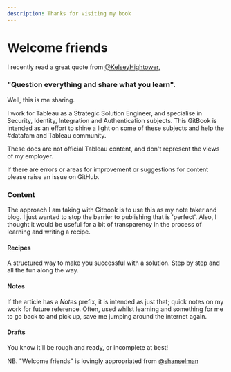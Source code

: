 ```yaml
---
description: Thanks for visiting my book
---
```


# Welcome friends

I recently read a great quote from [@KelseyHightower](https://twitter.com/kelseyhightower/status/1343116529664069634),

### "Question everything and share what you learn".

Well, this is me sharing.

I work for Tableau as a Strategic Solution Engineer, and specialise in Security, Identity, Integration and Authentication subjects. This GitBook is intended as an effort to shine a light on some of these subjects and help the \#datafam and Tableau community.

These docs are not official Tableau content, and don't represent the views of my employer. 

If there are errors or areas for improvement or suggestions for content please raise an issue on GitHub.

### Content

The approach I am taking with Gitbook is to use this as my note taker and blog. I just wanted to stop the barrier to publishing that is 'perfect'. Also, I thought it would be useful for a bit of transparency in the process of learning and writing a recipe.

#### Recipes

A structured way to make you successful with a solution. Step by step and all the fun along the way.

#### Notes 

If the article has a _Notes_ prefix, it is intended as just that; quick notes on my work for future reference. Often, used whilst learning and something for me to go back to and pick up, save me jumping around the internet again.

#### Drafts

You know it'll be rough and ready, or incomplete at best! 

NB. "Welcome friends" is lovingly appropriated from [@shanselman](https://twitter.com/shanselman)


